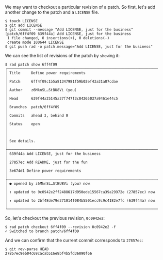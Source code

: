 We may want to checkout a particular revision of a patch.
So first, let's add another change to the patch and a `LICENSE` file.

```
$ touch LICENSE
$ git add LICENSE
$ git commit --message "Add LICENSE, just for the business"
[patch/6ff4f09 639f44a] Add LICENSE, just for the business
 1 file changed, 0 insertions(+), 0 deletions(-)
 create mode 100644 LICENSE
$ git push rad -o patch.message="Add LICENSE, just for the business"
```

We can see the list of revisions of the patch by `show`ing it:

```
$ rad patch show 6ff4f09
╭─────────────────────────────────────────────────────────────────────╮
│ Title     Define power requirements                                 │
│ Patch     6ff4f09c1b5a81347981f59b02ef43a31a07cdae                  │
│ Author    z6MknSL…StBU8Vi (you)                                     │
│ Head      639f44a25145a37f747f3c84265037a9461e44c5                  │
│ Branches  patch/6ff4f09                                             │
│ Commits   ahead 3, behind 0                                         │
│ Status    open                                                      │
│                                                                     │
│ See details.                                                        │
├─────────────────────────────────────────────────────────────────────┤
│ 639f44a Add LICENSE, just for the business                          │
│ 27857ec Add README, just for the fun                                │
│ 3e674d1 Define power requirements                                   │
├─────────────────────────────────────────────────────────────────────┤
│ ● opened by z6MknSL…StBU8Vi (you) now                               │
│ ↑ updated to 0c0942e2ff2488617d950ede15567ca39a29972e (27857ec) now │
│ ↑ updated to 2bf48de79e371014f084b5501ecc9c9c4182e7fc (639f44a) now │
╰─────────────────────────────────────────────────────────────────────╯
```

So, let's checkout the previous revision, `0c0942e2`:

```
$ rad patch checkout 6ff4f09 --revision 0c0942e2 -f
✓ Switched to branch patch/6ff4f09
```

And we can confirm that the current commit corresponds to `27857ec`:

```
$ git rev-parse HEAD
27857ec9eb04c69cacab516e8bf4b5fd36090f66
```

